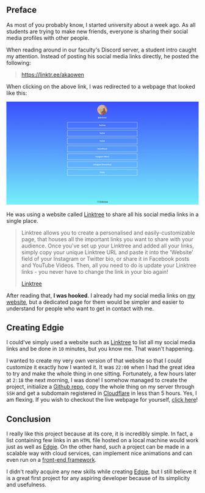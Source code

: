 ## Preface

As most of you probably know, I started university about a week ago. As all students are trying to make new friends, everyone is sharing their social media profiles with other people.

When reading around in our faculty's Discord server, a student intro caught my attention. Instead of posting his social media links directly, he posted the following:

> https://linktr.ee/akaowen

When clicking on the above link, I was redirected to a webpage that looked like this:

![screenshot of a linktree page](Screenshot%202021-09-13%20131940.png)

He was using a website called [Linktree]() to share all his social media links in a single place.

> Linktree allows you to create a personalised and easily-customizable page, that houses all the important links you want to share with your audience. Once you've set up your Linktree and added all your links, simply copy your unique Linktree URL and paste it into the 'Website’ field of your Instagram or Twitter bio, or share it in Facebook posts and YouTube Videos. Then, all you need to do is update your Linktree links - you never have to change the link in your bio again!
>
> [Linktree](https://intercom.help/linktree-ff524ba1864c/en/articles/5434130-what-is-linktree)

After reading that, **I was hooked**. I already had my social media links on [my website](/), but a dedicated page for them would be simpler and easier to understand for people who want to get in contact with me.

## Creating Edgie

I could've simply used a website such as [Linktree](https://linktr.ee/) to list all my social media links and be done in `10` minutes, but you know me. That wasn't happening.

I wanted to create my very own version of that website so that I could customize it exactly how I wanted it. It was `22:00` when I had the great idea to try and make the whole thing in one sitting. Fortunately, a few hours later at `2:18` the next morning, I was done! I somehow managed to create the project, initialize a [Github repo](https://github.com/Bricktech2000/Edgie), copy the whole thing on my server through `SSH` and get a subdomain registered in [Cloudflare](https://www.cloudflare.com/) in less than 5 hours. Yes, I am flexing. If you wish to checkout the live webpage for yourself, [click here](https://edgie.emilien.ca/)!

## Conclusion

I really like this project because at its core, it is incredibly simple. In fact, a list containing few links in an `HTML` file hosted on a local machine would work just as well as [Edgie](https://github.com/Bricktech2000/Edgie). On the other hand, such a project can be made in a scalable way with cloud services, can implement nice animations and can even run on a [front-end framework](https://nextjs.org/).

I didn't really acquire any new skills while creating [Edgie](https://github.com/Bricktech2000/Edgie), but I still believe it is a great first project for any aspiring developer because of its simplicity and usefulness.
